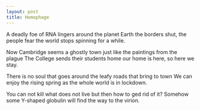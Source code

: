 ```yaml
---
layout: post
title: Homophage
---
```


A deadly foe of RNA
lingers around the planet Earth
the borders shut, the people fear
the world stops spinning for a while.

Now Cambridge seems a ghostly town
just like the paintings from the plague
The College sends their students home
our home is here, so here we stay.

There is no soul that goes around
the leafy roads that bring to town
We can enjoy the rising spring
as the whole world is in lockdown.

You can not kill what does not live
but then how to ged rid of it?
Somehow some Y-shaped globulin
will find the way to the virion.
